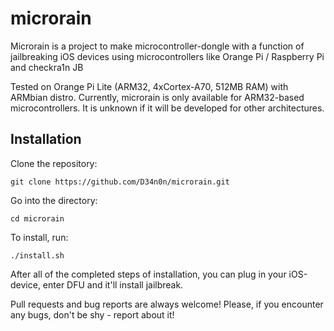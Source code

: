 # microrain
Microrain is a project to make microcontroller-dongle with a function of jailbreaking iOS devices using microcontrollers like Orange Pi / Raspberry Pi and checkra1n JB

Tested on Orange Pi Lite (ARM32, 4xCortex-A70, 512MB RAM) with ARMbian distro. Currently, microrain is only available for ARM32-based microcontrollers. It is unknown if it will be developed for other architectures.  

## Installation
Clone the repository: 
```
git clone https://github.com/D34n0n/microrain.git
```
Go into the directory:
```
cd microrain
```
To install, run:
```
./install.sh
```
After all of the completed steps of installation, you can plug in your iOS-device, enter DFU and it'll install jailbreak.

Pull requests and bug reports are always welcome! Please, if you encounter any bugs, don't be shy - report about it!
